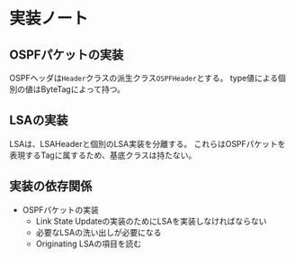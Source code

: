 # 実装ノート

## OSPFパケットの実装
OSPFヘッダは`Header`クラスの派生クラス`OSPFHeader`とする。
type値による個別の値はByteTagによって持つ。

## LSAの実装
LSAは、LSAHeaderと個別のLSA実装を分離する。
これらはOSPFパケットを表現するTagに属するため、基底クラスは持たない。

## 実装の依存関係

- OSPFパケットの実装
    - Link State Updateの実装のためにLSAを実装しなければならない
    - 必要なLSAの洗い出しが必要になる
    - Originating LSAの項目を読む